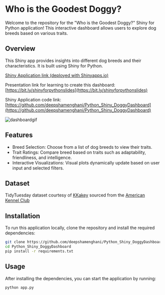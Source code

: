 # Who is the Goodest Doggy?

Welcome to the repository for the "Who is the Goodest Doggy?" Shiny for Python application! This interactive dashboard allows users to explore dog breeds based on various traits.

## Overview

This Shiny app provides insights into different dog breeds and their characteristics. It is built using Shiny for Python.

[Shiny Application link (deployed with Shinyapps.io)](https://hzon6a-deepsha-menghani.shinyapps.io/whoisthegoodestdoggy/)

Presentation link for learning to create this dashboard: [https://bit.ly/shinyforpythonslides](https://bit.ly/shinyforpythonslides)

Shiny Application code link: [https://github.com/deepshamenghani/Python_Shiny_DoggyDashboard](https://github.com/deepshamenghani/Python_Shiny_DoggyDashboard)

![dashboardgif](https://github.com/deepshamenghani/Python_Shiny_DoggyDashboard/assets/46545400/12a0f0d0-1e69-4966-a1a9-93ed55781d48)


## Features

- Breed Selection: Choose from a list of dog breeds to view their traits.
- Trait Ratings: Compare breed based on traits such as adaptability, friendliness, and intelligence.
- Interactive Visualizations: Visual plots dynamically update based on user input and selected filters.


## Dataset

TidyTuesday dataset courtesy of [KKakey](https://github.com/kkakey/dog_traits_AKC/blob/main/README.md) sourced from the [American Kennel Club](https://www.akc.org/)

## Installation

To run this application locally, clone the repository and install the required dependencies:

```bash
git clone https://github.com/deepshamenghani/Python_Shiny_DoggyDashboard.git
cd Python_Shiny_DoggyDashboard
pip install -r requirements.txt
```

## Usage
After installing the dependencies, you can start the application by running:

```bash
python app.py
```
